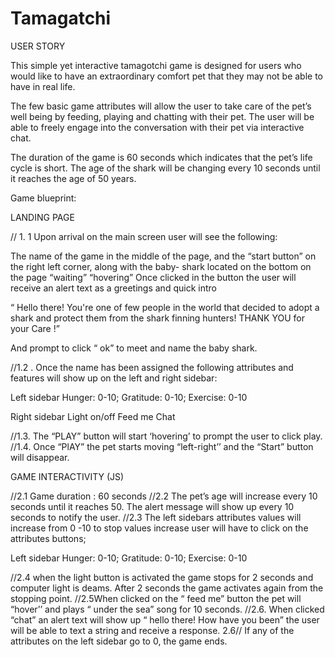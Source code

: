 # Tamagatchi

USER STORY 
 
This simple yet interactive tamagotchi game is designed for users who would like to have an extraordinary comfort pet  that they may not be able to have in real life. 
 
The few basic game attributes will allow the user to take care  of the pet’s well being  by feeding, playing and chatting with their pet. The user will be able to freely engage into the conversation with their pet via interactive chat.
 
The duration of the game is 60 seconds which indicates that the pet’s life cycle  is short. The age of the shark will be changing every 10 seconds until it reaches the age of 50 years. 
 
Game blueprint: 
 
LANDING PAGE 
 
// 1. 1 Upon arrival  on the main screen user will see the following:
 
The name of the game in the middle of the page, and  the “start button”  on the right left corner, along with  the baby- shark located  on the bottom on the page “waiting” “hovering” 
 Once clicked in the button the user will receive an alert text  as a greetings and quick intro
 
“ Hello there! You're one of few people
 in the world that decided to adopt a 
shark and protect them from
 the shark finning hunters! 
THANK YOU for your Care !”
 
And prompt to click “ ok” to meet and name the baby shark.
 
//1.2 . Once the name has been assigned the following attributes and features will show up on the  left and right sidebar:
 
Left sidebar
Hunger: 0-10;
Gratitude: 0-10;
Exercise: 0-10 
 
Right sidebar 
Light on/off
Feed me
Chat
 
//1.3. The “PLAY” button will start ‘hovering’ to prompt the user to click play.
//1.4. Once “PlAY” the pet starts moving “left-right’’ and the “Start” button will disappear.
 
GAME INTERACTIVITY (JS) 
 
//2.1 Game duration : 60 seconds
//2.2 The pet’s age will increase every 10 seconds until it reaches 50. The alert message will show up every 10 seconds to notify the user. 
//2.3 The left sidebars attributes values will increase from 0 -10  to stop values increase user will have to click on the attributes buttons;
 
 Left sidebar
Hunger: 0-10;
Gratitude: 0-10;
Exercise: 0-10 
 
//2.4 when the light button is activated the game stops for 2 seconds and computer light is deams. After 2 seconds the game activates again from the stopping point.
//2.5When clicked on the “ feed me” button the pet will “hover’’ and plays “ under the sea” song for 10 seconds. 
//2.6. When clicked “chat” an alert text will show up “ hello there! How have you been” the user will be able to text a string and receive a response.
2.6// If any of the attributes on the left sidebar go to 0, the game ends.
